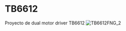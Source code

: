 # TB6612
Proyecto de dual motor driver TB6612
![TB6612FNG_2](https://user-images.githubusercontent.com/66341655/84086102-ae2ee780-a9ac-11ea-9837-ab558db1f0d6.jpg)
